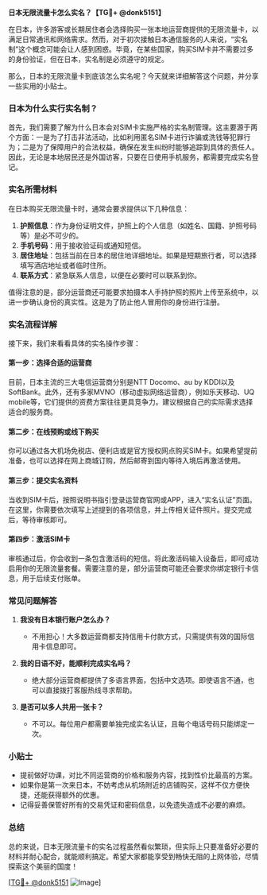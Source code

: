 **日本无限流量卡怎么实名？【TG💪+ @donk5151】**

在日本，许多游客或长期居住者会选择购买一张本地运营商提供的无限流量卡，以满足日常通讯和网络需求。然而，对于初次接触日本通信服务的人来说，“实名制”这个概念可能会让人感到困惑。毕竟，在某些国家，购买SIM卡并不需要过多的身份验证，但在日本，实名制是必须遵守的规定。

那么，日本的无限流量卡到底该怎么实名呢？今天就来详细解答这个问题，并分享一些实用的小贴士。

### 日本为什么实行实名制？

首先，我们需要了解为什么日本会对SIM卡实施严格的实名制管理。这主要源于两个方面：一是为了打击非法活动，比如利用匿名SIM卡进行诈骗或洗钱等犯罪行为；二是为了保障用户的合法权益，确保在发生纠纷时能够追踪到具体的责任人。因此，无论是本地居民还是外国访客，只要在日使用手机服务，都需要完成实名登记。

### 实名所需材料

在日本购买无限流量卡时，通常会要求提供以下几种信息：

1. **护照信息**：作为身份证明文件，护照上的个人信息（如姓名、国籍、护照号码等）是必不可少的。
2. **手机号码**：用于接收验证码或通知短信。
3. **居住地址**：包括当前在日本的居住地详细地址。如果是短期旅行者，可以选择填写酒店地址或者临时住所。
4. **联系方式**：紧急联系人信息，以便在必要时可以联系到你。

值得注意的是，部分运营商还可能要求拍摄本人手持护照的照片上传至系统中，以进一步确认身份的真实性。这是为了防止他人冒用你的身份进行注册。

### 实名流程详解

接下来，我们来看看具体的实名操作步骤：

#### 第一步：选择合适的运营商

目前，日本主流的三大电信运营商分别是NTT Docomo、au by KDDI以及SoftBank。此外，还有多家MVNO（移动虚拟网络运营商），例如乐天移动、UQ mobile等，它们提供的资费方案往往更具竞争力。建议根据自己的实际需求选择适合的服务商。

#### 第二步：在线预购或线下购买

你可以通过各大机场免税店、便利店或是官方授权网点购买SIM卡。如果希望提前准备，也可以选择在网上商城订购，然后邮寄到国内等待入境后再激活使用。

#### 第三步：提交实名资料

当收到SIM卡后，按照说明书指引登录运营商官网或APP，进入“实名认证”页面。在这里，你需要依次填写上述提到的各项信息，并上传相关证件照片。提交完成后，等待审核即可。

#### 第四步：激活SIM卡

审核通过后，你会收到一条包含激活码的短信。将此激活码输入设备后，即可成功启用你的无限流量套餐。需要注意的是，部分运营商可能还会要求你绑定银行卡信息，用于后续支付账单。

### 常见问题解答

1. **我没有日本银行账户怎么办？**
   - 不用担心！大多数运营商都支持信用卡付款方式，只需提供有效的国际信用卡信息即可。

2. **我的日语不好，能顺利完成实名吗？**
   - 绝大部分运营商都提供了多语言界面，包括中文选项。即使语言不通，也可以直接拨打客服热线寻求帮助。

3. **是否可以多人共用一张卡？**
   - 不可以。每位用户都需要单独完成实名认证，且每个电话号码只能绑定一次。

### 小贴士

- 提前做好功课，对比不同运营商的价格和服务内容，找到性价比最高的方案。
- 如果你是第一次来日本，不妨考虑从机场附近的店铺购买，这样不仅方便快捷，还能获得额外的优惠。
- 记得妥善保管好所有的交易凭证和密码信息，以免遗失造成不必要的麻烦。

### 总结

总的来说，日本无限流量卡的实名过程虽然看似繁琐，但实际上只要准备好必要的材料并耐心配合，就能顺利搞定。希望大家都能享受到畅快无阻的上网体验，尽情探索这个美丽的国度！

[[TG💪+ @donk5151](https://t.me/s/donk5151) ![Image](https://i.postimg.cc/rwNCRYN7/Snipaste-2025-04-30-17-27-05.png)]